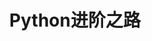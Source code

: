 ---
title: Python进阶之路
shortTitle: Python进阶之路
description: Python进阶之路
category:
  - Python
  - Web
tag:
  - Python
  - Web
---